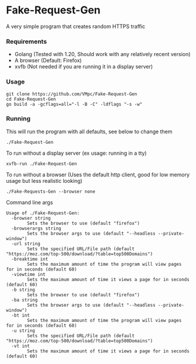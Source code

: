 # Fake-Request-Gen
A very simple program that creates random HTTPS traffic

### Requirements
- Golang (Tested with 1.20, Should work with any relatively recent version)
- A browser (Default: Firefox)
- xvfb (Not needed if you are running it in a display server)

### Usage
```
git clone https://github.com/VMpc/Fake-Request-Gen
cd Fake-Request-Gen
go build -a -gcflags=all="-l -B -C" -ldflags "-s -w"
```

### Running
This will run the program with all defaults, see below to change them 
```
./Fake-Request-Gen
```
To run without a display server (ex usage: running in a tty)
```
xvfb-run ./Fake-Request-Gen 
```
To run without a browser (Uses the default http client, good for low memory usage but less realistic looking)
```
./Fake-Requests-Gen --browser none
```

Command line args
```
Usage of ./Fake-Request-Gen:
  -browser string
        Sets the browser to use (default "firefox")
  -browserargs string
        Sets the browser args to use (default "--headless --private-window")
  -url string
        Sets the specified URL/File path (default "https://moz.com/top-500/download/?table=top500Domains")
  -breaktime int
        Sets the maximum amount of time the program will view pages for in seconds (default 60)
  -viewtime int
        Sets the maximum amount of time it views a page for in seconds (default 60)
  -b string
        Sets the browser to use (default "firefox")
  -ba string
        Sets the browser args to use (default "--headless --private-window")
  -bt int
        Sets the maximum amount of time the program will view pages for in seconds (default 60)
  -u string
        Sets the specified URL/File path (default "https://moz.com/top-500/download/?table=top500Domains")
  -vt int
        Sets the maximum amount of time it views a page for in seconds (default 60)
```
